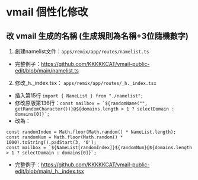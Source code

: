 # vmail 個性化修改

## 改 vmail 生成的名稱 (生成規則為名稱+3位隨機數字)
1. 創建namelist文件：```apps/remix/app/routes/namelist.ts```
- 完整例子：https://github.com/KKKKKCAT/vmail-public-edit/blob/main/namelist.ts

2. 修改_h._index.tsx： ```apps/remix/app/routes/_h._index.tsx```
- 插入第15行 ```import { NameList } from "./namelist"; ```
- 修改原版第136行：```const mailbox = `${randomName("", getRandomCharacter())}@${domains.length > 1 ? selectDomain : domains[0]}`;```
- 改為：
```
const randomIndex = Math.floor(Math.random() * NameList.length);
const randomNum = Math.floor(Math.random() * 1000).toString().padStart(3, '0');
const mailbox = `${NameList[randomIndex]}${randomNum}@${domains.length > 1 ? selectDomain : domains[0]}`;
```
- 完整例子：https://github.com/KKKKKCAT/vmail-public-edit/blob/main/_h._index.tsx
